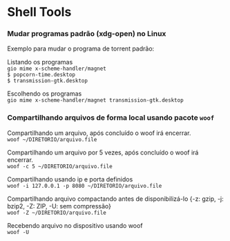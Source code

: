 # Shell Tools

### Mudar programas padrão (xdg-open) no Linux
Exemplo para mudar o programa de torrent padrão: <br>

Listando os programas <br>
``` gio mime x-scheme-handler/magnet ``` <br>
``` $ popcorn-time.desktop ``` <br>
``` $ transmission-gtk.desktop ``` <br>

Escolhendo os programas <br>
``` gio mime x-scheme-handler/magnet transmission-gtk.desktop ```

### Compartilhando arquivos de forma local usando pacote ``` woof ``` <br>
Compartilhando um arquivo, após concluído o woof irá encerrar. <br>
``` woof ~/DIRETORIO/arquivo.file ```

Compartilhando um arquivo por 5 vezes, após concluído o woof irá encerrar. <br>
``` woof -c 5 ~/DIRETORIO/arquivo.file ```

Compartilhando usando ip e porta definidos <br>
``` woof -i 127.0.0.1 -p 8080 ~/DIRETORIO/arquivo.file ```

Compartilhando arquivo compactando antes de disponibilizá-lo {-z: gzip, -j: bzip2, -Z: ZIP, -U: sem compressão} <br>
``` woof -Z ~/DIRETORIO/arquivo.file ```

Recebendo arquivo no dispositivo usando woof <br>
``` woof -U ```
